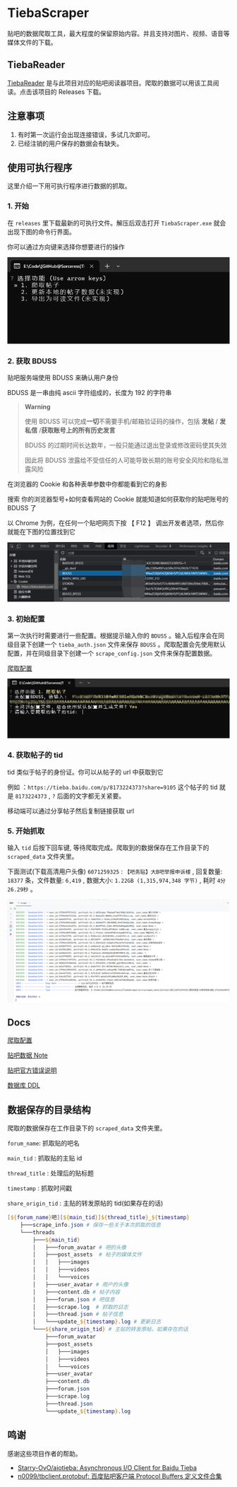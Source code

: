 # TiebaScraper

贴吧的数据爬取工具，最大程度的保留原始内容。并且支持对图片、视频、语音等媒体文件的下载。

## TiebaReader

[TiebaReader](https://github.com/Sorceresssis/TiebaReader) 是与此项目对应的贴吧阅读器项目。爬取的数据可以用该工具阅读。点击该项目的 Releases 下载。

## 注意事项

1. 有时第一次运行会出现连接错误，多试几次即可。
2. 已经注销的用户保存的数据会有缺失。

## 使用可执行程序

这里介绍一下用可执行程序进行数据的抓取。

### 1. 开始

在 `releases` 里下载最新的可执行文件。解压后双击打开 `TiebaScraper.exe` 就会出现下图的命令行界面。

你可以通过方向键来选择你想要进行的操作

![1724537635702](./docs/assets/README/images/1724537635702.png)

### 2. 获取 BDUSS

贴吧服务端使用 BDUSS 来确认用户身份

BDUSS 是一串由纯 ascii 字符组成的，长度为 192 的字符串

> **Warning**
>
> 使用 BDUSS 可以完成**一切**不需要手机/邮箱验证码的操作，包括 **发帖** / **发私信** /**获取账号上的所有历史发言**
>
> BDUSS 的过期时间长达数年，一般只能通过退出登录或修改密码使其失效
>
> 因此将 BDUSS 泄露给不受信任的人可能导致长期的账号安全风险和隐私泄露风险

在浏览器的 Cookie 和各种表单参数中你都能看到它的身影

搜索 你的浏览器型号+如何查看网站的 Cookie 就能知道如何获取你的贴吧账号的 BDUSS 了

以 Chrome 为例，在任何一个贴吧网页下按 【 F12 】 调出开发者选项，然后你就能在下图的位置找到它

![1718142431342](./docs/assets/README/images/1718142431342.png)

### 3. 初始配置

第一次执行时需要进行一些配置。根据提示输入你的 `BDUSS` 。输入后程序会在同级目录下创建一个 `tieba_auth.json` 文件来保存 `BDUSS` 。爬取配置会先使用默认配置，并在同级目录下创建一个 `scrape_config.json` 文件来保存配置数据。

[爬取配置](./docs/scrape_config.md)

![1724571055689](./docs/assets/README/images/1724571055689.png)

### 4. 获取帖子的 tid

tid 类似于帖子的身份证。你可以从帖子的 url 中获取到它

例如 ：`https://tieba.baidu.com/p/8173224373?share=9105` 这个帖子的 tid 就是 `8173224373` , `?` 后面的文字都无关紧要。

移动端可以通过分享帖子然后复制链接获取 url

### 5. 开始抓取

输入 `tid` 后按下回车键, 等待爬取完成。爬取到的数据保存在工作目录下的 `scraped_data` 文件夹里。

下面测试(下载高清用户头像) `6071259325` : `【吧务贴】大B吧举报申诉楼` , 回复数量: `18377` 条，文件数量: `6,419` , 数据大小: `1.22GB (1,315,974,348 字节)` , 耗时 `4分26.29秒` 。

![1721526660657](./docs/assets/README/images/1721526660657.png)

## Docs

[爬取配置](./docs/scrape_config.md)

[贴吧数据 Note](./docs/tieba_data_notes.md)

[贴吧官方错误说明](./docs/tieba_error_desc.md)

[数据库 DDL](./docs/SQL/DDL.sql)

## 数据保存的目录结构

爬取的数据保存在工作目录下的 `scraped_data` 文件夹里。

`forum_name`: 抓取贴的吧名

`main_tid` : 抓取贴的主贴 id

`thread_title` : 处理后的贴标题

`timestamp` : 抓取时间戳

`share_origin_tid` : 主贴的转发原帖的 tid(如果存在的话)

```powershell
[${forum_name}吧][${main_tid}]${thread_title}_${timestamp}
    ├───scrape_info.json # 保存一些关于本次抓取的信息
    └───threads
        ├───${main_tid}
        │   ├───forum_avatar # 吧的头像
        │   ├───post_assets  # 帖子的媒体文件
        │   │   ├───images
        │   │   ├───videos
        │   │   └───voices
        │   ├───user_avatar # 用户的头像
        │   ├───content.db # 帖子内容
        │   ├───forum.json # 吧信息
        │   ├───scrape.log  # 抓取的日志
        │   ├───thread.json # 帖子信息
        │   └───update_${timestamp}.log # 更新日志
        └───${share_origin_tid} # 主贴的转发原帖，如果存在的话
            ├───forum_avatar
            ├───post_assets
            │   ├───images
            │   ├───videos
            │   └───voices
            ├───user_avatar
            ├───content.db
            ├───forum.json
            ├───scrape.log
            ├───thread.json
            └───update_${timestamp}.log

```

## 鸣谢

感谢这些项目作者的帮助。

-   [Starry-OvO/aiotieba: Asynchronous I/O Client for Baidu Tieba](https://github.com/Starry-OvO/aiotieba)
-   [n0099/tbclient.protobuf: 百度贴吧客户端 Protocol Buffers 定义文件合集](https://github.com/n0099/tbclient.protobuf)
